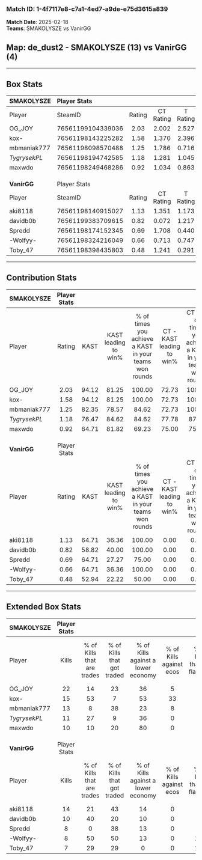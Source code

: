 ### Match ID: 1-4f7117e8-c7a1-4ed7-a9de-e75d3615a839  
**Match Date**: 2025-02-18  
**Teams**: SMAKOLYSZE vs VanirGG  

## **Map**: de_dust2 - SMAKOLYSZE (13) vs VanirGG (4)  
---  

## Box Stats  

| **SMAKOLYSZE** | Player Stats      |        |           |          |       |       |       |         |        |      |     |
| :- | :- | :-: | :-: | :-: | :-: | :-: | :-: | :-: | :-: | :-: | :-: |
| Player         | SteamID           | Rating | CT Rating | T Rating | KAST  |  ADR  | Kills | Assists | Deaths | K/D  | HS% |
| OG_JOY         | 76561199104339036 |  2.03  |   2.002   |  2.527   | 94.12 | 118.2 |  22   |    6    |   8    | 2.75 | 36  |
| kox-           | 76561198143225282 |  1.58  |   1.370   |  2.396   | 94.12 | 72.3  |  15   |    4    |   6    | 2.50 | 26  |
| mbmaniak777    | 76561198098570488 |  1.25  |   1.786   |  0.716   | 82.35 | 109.9 |  13   |    8    |   15   | 0.87 | 76  |
| _TygrysekPL_   | 76561198194742585 |  1.18  |   1.281   |  1.045   | 76.47 | 67.7  |  11   |    6    |   8    | 1.38 | 36  |
| maxwdo         | 76561198249468286 |  0.92  |   1.034   |  0.863   | 64.71 | 57.9  |  10   |    1    |   10   | 1.00 | 60  |
|                |                   |        |           |          |       |       |       |         |        |      |     |
|                |                   |        |           |          |       |       |       |         |        |      |     |
|                |                   |        |           |          |       |       |       |         |        |      |     |
| **VanirGG**    | Player Stats      |        |           |          |       |       |       |         |        |      |     |
| Player         | SteamID           | Rating | CT Rating | T Rating | KAST  |  ADR  | Kills | Assists | Deaths | K/D  | HS% |
| aki8118        | 76561198140915027 |  1.13  |   1.351   |  1.173   | 64.71 | 96.0  |  14   |    3    |   14   | 1.00 | 85  |
| davidb0b       | 76561199383709615 |  0.82  |   0.072   |  1.217   | 58.82 | 61.5  |  10   |    5    |   13   | 0.77 | 80  |
| Spredd         | 76561198174152345 |  0.69  |   1.708   |  0.440   | 64.71 | 54.3  |   8   |    2    |   14   | 0.57 | 37  |
| -Wolfyy-       | 76561198324216049 |  0.66  |   0.713   |  0.747   | 64.71 | 53.1  |   8   |    3    |   15   | 0.53 | 50  |
| Toby_47        | 76561198398435803 |  0.48  |   1.241   |  0.291   | 52.94 | 42.8  |   7   |    1    |   15   | 0.47 | 100 |
---  

## Contribution Stats  

| **SMAKOLYSZE** | Player Stats |       |                      |                                                        |                           |                                                             |                          |                                                            |
| :- | :-: | :-: | :-: | :-: | :-: | :-: | :-: | :-: |
| Player         |    Rating    | KAST  | KAST leading to win% | % of times you achieve a KAST in your teams won rounds | CT - KAST leading to win% | CT - % of times you achieve a KAST in your teams won rounds | T - KAST leading to win% | T - % of times you achieve a KAST in your teams won rounds |
| OG_JOY         |     2.03     | 94.12 |        81.25         |                         100.00                         |           72.73           |                           100.00                            |          100.00          |                           100.00                           |
| kox-           |     1.58     | 94.12 |        81.25         |                         100.00                         |           72.73           |                           100.00                            |          100.00          |                           100.00                           |
| mbmaniak777    |     1.25     | 82.35 |        78.57         |                         84.62                          |           72.73           |                           100.00                            |          100.00          |                           60.00                            |
| _TygrysekPL_   |     1.18     | 76.47 |        84.62         |                         84.62                          |           77.78           |                            87.50                            |          100.00          |                           80.00                            |
| maxwdo         |     0.92     | 64.71 |        81.82         |                         69.23                          |           75.00           |                            75.00                            |          100.00          |                           60.00                            |
|                |              |       |                      |                                                        |                           |                                                             |                          |                                                            |
|                |              |       |                      |                                                        |                           |                                                             |                          |                                                            |
|                |              |       |                      |                                                        |                           |                                                             |                          |                                                            |
| **VanirGG**    | Player Stats |       |                      |                                                        |                           |                                                             |                          |                                                            |
| Player         |    Rating    | KAST  | KAST leading to win% | % of times you achieve a KAST in your teams won rounds | CT - KAST leading to win% | CT - % of times you achieve a KAST in your teams won rounds | T - KAST leading to win% | T - % of times you achieve a KAST in your teams won rounds |
| aki8118        |     1.13     | 64.71 |        36.36         |                         100.00                         |           0.00            |                            0.00                             |          57.14           |                           100.00                           |
| davidb0b       |     0.82     | 58.82 |        40.00         |                         100.00                         |           0.00            |                            0.00                             |          50.00           |                           100.00                           |
| Spredd         |     0.69     | 64.71 |        27.27         |                         75.00                          |           0.00            |                            0.00                             |          50.00           |                           75.00                            |
| -Wolfyy-       |     0.66     | 64.71 |        36.36         |                         100.00                         |           0.00            |                            0.00                             |          50.00           |                           100.00                           |
| Toby_47        |     0.48     | 52.94 |        22.22         |                         50.00                          |           0.00            |                            0.00                             |          40.00           |                           50.00                            |
---  

## Extended Box Stats  

| **SMAKOLYSZE** | Player Stats |                            |                            |                                    |                         |                              |                                 |        |                             |                                     |                          |                               |                            |
| :- | :-: | :-: | :-: | :-: | :-: | :-: | :-: | :-: | :-: | :-: | :-: | :-: | :-: |
| Player         |    Kills     | % of Kills that are trades | % of Kills that got traded | % of Kills against a lower economy | % of Kills against ecos | % of Kills that are flawless | % of Kills that are close duels | Deaths | % of Deaths that get traded | % of Deaths against a lower economy | % of Deaths against ecos | % of Deaths that are flawless | % of Deaths that are close |
| OG_JOY         |      22      |             14             |             23             |                 36                 |            5            |              77              |                0                |   8    |             50              |                 50                  |            13            |              75               |             0              |
| kox-           |      15      |             53             |             7              |                 53                 |           33            |              87              |                7                |   6    |             50              |                 17                  |            0             |              83               |             0              |
| mbmaniak777    |      13      |             8              |             38             |                 23                 |            8            |              69              |                8                |   15   |             47              |                 33                  |            13            |              73               |             7              |
| _TygrysekPL_   |      11      |             27             |             9              |                 36                 |            0            |              82              |                0                |   8    |             13              |                 25                  |            0             |              88               |             0              |
| maxwdo         |      10      |             10             |             20             |                 80                 |            0            |              40              |               10                |   10   |             20              |                 30                  |            10            |              100              |             0              |
|                |              |                            |                            |                                    |                         |                              |                                 |        |                             |                                     |                          |                               |                            |
|                |              |                            |                            |                                    |                         |                              |                                 |        |                             |                                     |                          |                               |                            |
|                |              |                            |                            |                                    |                         |                              |                                 |        |                             |                                     |                          |                               |                            |
| **VanirGG**    | Player Stats |                            |                            |                                    |                         |                              |                                 |        |                             |                                     |                          |                               |                            |
| Player         |    Kills     | % of Kills that are trades | % of Kills that got traded | % of Kills against a lower economy | % of Kills against ecos | % of Kills that are flawless | % of Kills that are close duels | Deaths | % of Deaths that get traded | % of Deaths against a lower economy | % of Deaths against ecos | % of Deaths that are flawless | % of Deaths that are close |
| aki8118        |      14      |             21             |             43             |                 14                 |            0            |              64              |                0                |   14   |             21              |                  7                  |            0             |              71               |             7              |
| davidb0b       |      10      |             40             |             20             |                 10                 |            0            |              80              |               10                |   13   |             15              |                  8                  |            0             |              62               |             8              |
| Spredd         |      8       |             0              |             38             |                 13                 |            0            |              88              |                0                |   14   |             29              |                  7                  |            0             |              71               |             7              |
| -Wolfyy-       |      8       |             50             |             50             |                 13                 |            0            |             100              |                0                |   15   |             13              |                 13                  |            0             |              87               |             0              |
| Toby_47        |      7       |             29             |             29             |                 0                  |            0            |             100              |                0                |   15   |             20              |                 13                  |            0             |              73               |             0              |
